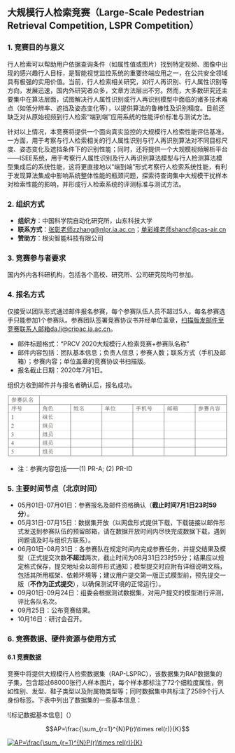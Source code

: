 <script type="text/javascript" src="http://cdn.mathjax.org/mathjax/latest/MathJax.js?config=default"></script>

## 大规模行人检索竞赛（Large-Scale Pedestrian Retrieval Competition, LSPR Competition）

### 1. 竞赛目的与意义

行人检索可以帮助用户依据查询条件（如属性值或图片）找到特定视频、图像中出现的感兴趣行人目标，是智能视觉监控系统的重要终端应用之一，在公共安全领域具有极强的实用价值。当前，行人检索相关研究，如行人再识别、行人属性识别等方向，发展迅速，国内外研究者众多，文章方法层出不穷。然而，大多数研究还主要集中在算法层面，试图解决行人属性识别或行人再识别模型中面临的诸多技术难点（如低分辨率、遮挡及姿态变化等），以提供算法的鲁棒性及识别精度。目前还缺乏对从原始视频到行人检索“端到端”应用系统的性能评价标准与测试方法。

针对以上情况，本竞赛将提供一个面向真实监控的大规模行人检索性能评估基准。一方面，用于考察与行人检索相关的行人属性识别与行人再识别算法对不同目标尺度、姿态变化及遮挡条件下的识别性能；同时，还将提供一个大规模视频解析平台——ISEE系统，用于考察行人属性识别及行人再识别算法模型与行人检测算法模型集成后的系统性能，这将更直接地以“端到端”形式考察行人检索系统性能，有利于发现算法集成中影响系统整体性能的瓶颈问题，探索待查询集中大规模干扰样本对检索性能的影响，并形成行人检索系统的评测标准与测试方法。

### 2. 组织方式

- **组织方**：中国科学院自动化研究所，山东科技大学
- **联系方式**：张彰老师zzhang@nlpr.ia.ac.cn；单彩峰老师shancf@cas-air.cn
- **赞助方**：根尖智能科技有限公司

### 3. 竞赛参与者要求

国内外内各科研机构，包括各个高校、研究所、公司研究院均可参加。

### 4. 报名方式

仅接受以团队形式通过邮件报名参赛，每个参赛队伍人员不超过5人，每名参赛选手只能参加1个参赛队。参赛团队签署竞赛协议书并经单位盖章，扫描版发邮件至竞赛联系人邮箱da.li@cripac.ia.ac.cn。

- 邮件标题格式：“PRCV 2020大规模行人检索竞赛+参赛队名称”
- 邮件内容包括：团队基本信息；负责人信息；参赛人数；联系方式（手机及邮箱）；参赛内容；单位盖章的竞赛协议书扫描版。
- 报名截止日期：2020年7月1日。

组织方收到邮件并与报名者确认后，报名成功。

![报名信息表](/images/table-registration.jpg)
- 注：参赛内容包括——(1) PR-A; (2) PR-ID

### 5. 主要时间节点（北京时间）

- 05月01日-07月01日：参赛报名及邮件资格确认（**截止时间7月1日23时59分**）。
- 05月31日-07月15日：数据集开放（以网盘形式提供下载，下载链接以邮件形式发送到参赛队伍的预留邮箱，请在数据开放时间内尽快完成数据下载，遇到问题请及时与组织方联系）。
- 06月01日-08月31日：各参赛队在规定时间内完成参赛任务，并提交结果及模型（正式提交次数**不超过**两次，截止时间为08月31日23时59分；结果应以规定格式保存，提交地址会以邮件形式通知；模型提交时应附有详细说明文档，包括其所用框架、依赖环境等；建议用户提交第一版正式模型前，预先提交一版（**不作为正式提交**），以确保测试环境的正常运行）。
- 09月01日-09月24日：组委会根据测试数据集，对用户提交的模型进行评测，评比各队名次。
- 09月25日：公布竞赛结果。
- 10月16日：研讨会召开。

### 6. 竞赛数据、硬件资源与使用方式

#### 6.1 竞赛数据

竞赛中将提供大规模行人检索数据集（RAP-LSPRC），该数据集为RAP数据集的子集，包含超过68000张行人样本图片，每个样本都标注了72个细粒度属性，例如性别、发型、鞋子类型以及附属物类型等；同时数据集中共标注了2589个行人身份标签。下表中列出了数据集的一些基本信息：

![标记数据基本信息]（）

$$AP=\frac{\sum_{r=1}^{N}P(r)\times rel(r)}{K}$$

<a href="https://www.codecogs.com/eqnedit.php?latex=AP=\frac{\sum_{r=1}^{N}P(r)\times&space;rel(r)}{K}" target="_blank"><img src="https://latex.codecogs.com/gif.latex?AP=\frac{\sum_{r=1}^{N}P(r)\times&space;rel(r)}{K}" title="AP=\frac{\sum_{r=1}^{N}P(r)\times rel(r)}{K}" /></a>
